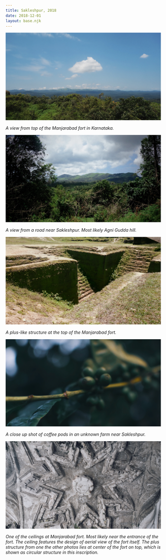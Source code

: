 ```yaml
---
title: Sakleshpur, 2018
date: 2018-12-01
layout: base.njk
--- 
```


<img class="aspect-ratio-3-2" src="/assets/images/2018/skpr_1.jpg">

_A view from top of the Manjarabad fort in Karnataka._

<img class="aspect-ratio-3-2" src="/assets/images/2018/skpr_2.jpg">

_A view from a road near Sakleshpur. Most likely Agni Gudda hill._

<img class="aspect-ratio-3-2" src="/assets/images/2018/skpr_3.jpg">

_A plus-like structure at the top of the Manjarabad fort._

<img class="aspect-ratio-3-2" src="/assets/images/2018/skpr_4.jpg">

_A close up shot of coffee pods in an unknown farm near Sakleshpur._

<img class="aspect-ratio-3-2" src="/assets/images/2018/skpr_5.jpg">

_One of the ceilings at Manjarabad fort. Most likely near the entrance of the fort. The ceiling features the design of aerial view of the fort itself. The plus structure from one the other photos lies at center of the fort on top, which is shown as circular structure in this inscription._